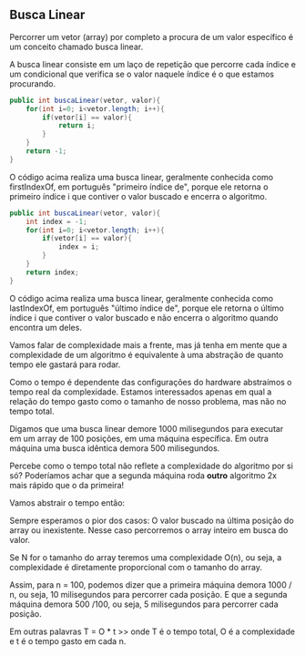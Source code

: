 ## Busca Linear

Percorrer um vetor (array) por completo a procura de um valor específico é um conceito chamado busca linear.

A busca linear consiste em um laço de repetição que percorre cada índice e um condicional que verifica se o valor naquele índice é o que estamos procurando.

```java
public int buscaLinear(vetor, valor){
    for(int i=0; i<vetor.length; i++){
        if(vetor[i] == valor){
            return i;
        }
    }
    return -1;
}
```

O código acima realiza uma busca linear, geralmente conhecida como firstIndexOf, em português "primeiro índice de", porque ele retorna o primeiro índice i que contiver o valor buscado e encerra o algoritmo.

```java
public int buscaLinear(vetor, valor){
    int index = -1;
    for(int i=0; i<vetor.length; i++){
        if(vetor[i] == valor){
            index = i;
        }
    }
    return index;
}
```

O código acima realiza uma busca linear, geralmente conhecida como lastIndexOf, em português "último índice de", porque ele retorna o último índice i que contiver o valor buscado e não encerra o algoritmo quando encontra um deles.

Vamos falar de complexidade mais a frente, mas já tenha em mente que a complexidade de um algoritmo é equivalente à uma abstração de quanto tempo ele gastará para rodar.

Como o tempo é dependente das configurações do hardware abstraímos o tempo real da complexidade. Estamos interessados apenas em qual a relação do tempo gasto como o tamanho de nosso problema, mas não no tempo total.

Digamos que uma busca linear demore 1000 milisegundos para executar em um array de 100 posições, em uma máquina específica.
Em outra máquina uma busca idêntica demora 500 milisegundos.

Percebe como o tempo total não reflete a complexidade do algoritmo por si só? 
Poderíamos achar que a segunda máquina roda **outro** algoritmo 2x mais rápido que o da primeira!

Vamos abstrair o tempo então:

Sempre esperamos o pior dos casos: O valor buscado na última posição do array ou inexistente. Nesse caso percorremos o array inteiro em busca do valor.

Se N for o tamanho do array teremos uma complexidade O(n), ou seja, a complexidade é diretamente proporcional com o tamanho do array.

Assim, para n = 100, podemos dizer que a primeira máquina demora 1000 / n, ou seja, 10 milisegundos para percorrer cada posição.
E que a segunda máquina demora 500 /100, ou seja, 5 milisegundos para percorrer cada posição.

Em outras palavras T = O * t >> onde T é o tempo total, O é a complexidade e t é o tempo gasto em cada n.